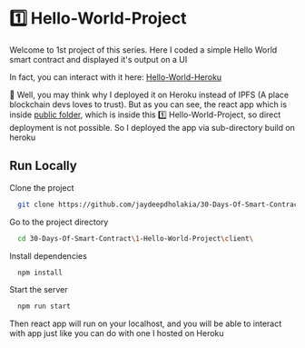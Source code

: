 
# 1️⃣ Hello-World-Project

Welcome to 1st project of this series. Here I coded a simple Hello World smart contract and displayed it's output on a UI

In fact, you can interact with it here: [Hello-World-Heroku](https://hello-world-30dosc.herokuapp.com/)

🤔 Well, you may think why I deployed it on Heroku instead of IPFS (A place blockchain devs loves to trust). But as you can see, the react app which is inside [public folder](/public/), which is inside this 1️⃣ Hello-World-Project, so direct deployment is not possible. So I deployed the app via sub-directory build on heroku


## Run Locally

Clone the project

```bash
  git clone https://github.com/jaydeepdholakia/30-Days-Of-Smart-Contract.git
```

Go to the project directory

```bash
  cd 30-Days-Of-Smart-Contract\1-Hello-World-Project\client\
```

Install dependencies

```bash
  npm install
```

Start the server

```bash
  npm run start
```

  Then react app will run on your localhost, and you will be able to interact with app just like you can do with one I hosted on Heroku